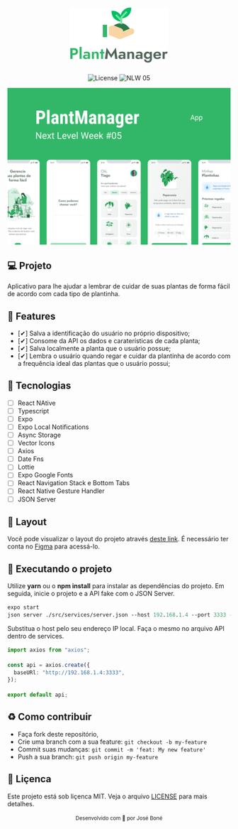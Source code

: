 <h1 align="center">
  <img alt="Plant Manager" title="Plant Manager" src="logo.png"/>
</h1>

<p align="center">
  <img alt="License" src="https://img.shields.io/static/v1?label=license&message=MIT&color=32B768&labelColor=000000">

 <img src="https://img.shields.io/static/v1?label=NLW&message=05&color=32B768&labelColor=000000" alt="NLW 05" />
</p>

![cover](capa.png?style=flat)

## 💻 Projeto

Aplicativo para lhe ajudar a lembrar de cuidar de suas plantas de forma fácil de acordo com cada tipo de plantinha.

## 🔖 Features

- [✔] Salva a identificação do usuário no próprio dispositivo;
- [✔] Consome da API os dados e caraterísticas de cada planta;
- [✔] Salva localmente a planta que o usuário possue;
- [✔] Lembra o usuário quando regar e cuidar da plantinha de acordo com a frequência ideal das plantas que o usuário possui;

## 🧪 Tecnologias

- [ ] React NAtive
- [ ] Typescript
- [ ] Expo
- [ ] Expo Local Notifications
- [ ] Async Storage
- [ ] Vector Icons
- [ ] Axios
- [ ] Date Fns
- [ ] Lottie
- [ ] Expo Google Fonts
- [ ] React Navigation Stack e Bottom Tabs
- [ ] React Native Gesture Handler
- [ ] JSON Server

## 🎨 Layout

Você pode visualizar o layout do projeto através [deste link](https://www.figma.com/file/IhQRtrOZdu3TrvkPYREzOy/PlantManager/duplicate). É necessário ter conta no [Figma](https://figma.com/) para acessá-lo.

## 🚀 Executando o projeto

Utilize **yarn** ou o **npm install** para instalar as dependências do projeto.
Em seguida, inicie o projeto e a API fake com o JSON Server.

```cl
expo start
json server ./src/services/server.json --host 192.168.1.4 --port 3333 --delay 700
```

Substitua o host pelo seu endereço IP local. Faça o mesmo no arquivo API dentro de services.

```ts
import axios from "axios";

const api = axios.create({
  baseURl: "http://192.168.1.4:3333",
});

export default api;
```

## ♻ Como contribuir

- Faça fork deste repositório,
- Crie uma branch com a sua feature: `git checkout -b my-feature`
- Commit suas mudanças: `git commit -m 'feat: My new feature'`
- Push a sua branch: `git push origin my-feature`

## 📝 Liçenca

Este projeto está sob liçenca MIT. Veja o arquivo [LICENSE](LICENSE.md) para mais detalhes.

<div align="center">
  <small>Desenvolvido com 💜 por José Boné</small>
</div>
